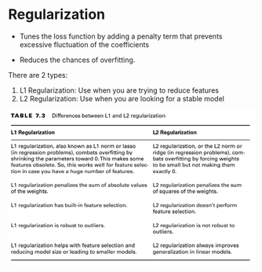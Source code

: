 # Regularization

- Tunes the loss function by adding a penalty term that prevents excessive fluctuation of the coefficients

- Reduces the chances of overfitting.

There are 2 types:
1. L1 Regularization: Use when you are trying to reduce features
2. L2 Regularization: Use when you are looking for a stable model

![l1-vs-l2](attachments/l1-vs-l2.png)

